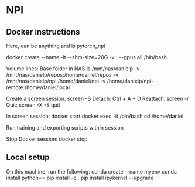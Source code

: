 # NPI


## Docker instructions

Here, <container-name> can be anything and <docker-image> is pytorch_npi

docker create --name <container-name> -it --shm-size=20G -v <src>:<tgt> --gpus all <docker-image> /bin/bash

Volume lines: Base folder in NAS is /mnt/nas/danielp
    -v /mnt/nas/danielp/repos:/home/daniel/repos
    -v /mnt/nas/danielp/npi:/home/daniel/npi
    -v /home/danielp/npi-remote:/home/daniel/local


Create a screen session:
    screen -S <session-name>
    Detach: Ctrl + A + D
    Reattach: screen -r <session-name>
    Quit: screen -X -S <sesion-name> quit

In screen session:
    docker start <container-name>
    docker exec -it <container-name> /bin/bash
    cd /home/daniel

Run training and exporting scripts within session

Stop Docker session: docker stop <container-name>


## Local setup

On this machine, run the following:
    conda create --name myenv
    conda install python==<version>
    pip install -e .
    pip install ipykernel --upgrade